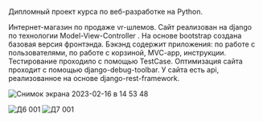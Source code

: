 Дипломный проект курса по веб-разработке на Python.

Интернет-магазин по продаже vr-шлемов. Сайт реализован на  django по технологии Model-View-Controller . На основе bootstrap создана базовая версия фронтэнда.
Бэкэнд содержит приложения: по работе с пользователями, по работе с корзиной, MVC-app, инструкции. Тестирование проходило с помощью TestCase. 
Оптимизация сайта проходит с помощью django-debug-toolbar. У сайта есть api, реализованное на основе django-rest-framework.

![Снимок экрана 2023-02-16 в 14 53 48](https://user-images.githubusercontent.com/48830679/219361812-2d2b492e-3881-4984-be74-1dc25865aa55.png)

![Д6 001](https://user-images.githubusercontent.com/48830679/219361977-b5722478-229f-4264-9f70-68d1921edf61.jpeg)
![Д7 001](https://user-images.githubusercontent.com/48830679/219362020-acaafd4d-42aa-4fce-a173-44f3e73c2cfc.jpeg)


